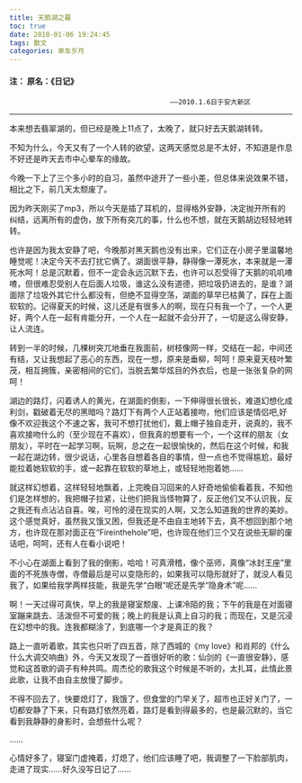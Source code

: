 ```yaml
---
title: 天鹅湖之暮
toc: true
date: 2010-01-06 19:24:45
tags: 散文
categories: 单车岁月
---
```


#### 注： 原名：《日记》

                                            ——2010.1.6日于安大新区

--------------

本来想去翡翠湖的，但已经是晚上11点了，太晚了，就只好去天鹅湖转转。

不知为什么，今天又有了一个人转的欲望，这两天感觉总是不太好，不知道是作息不好还是昨天去市中心晕车的缘故。

今晚一下上了三个多小时的自习，虽然中途开了一些小差，但总体来说效果不错，相比之下，前几天太颓废了。

因为昨天刚买了mp3，所以今天是插了耳机的，显得格外安静，决定抛开所有的纠结，远离所有的虚伪，放下所有突兀的事，什么也不想，就在天鹅胡边轻轻地转转。

也许是因为我太安静了吧，今晚那对黑天鹅也没有出来，它们正在小房子里温馨地睡觉呢！决定今天不去打扰它俩了。湖面很平静，静得像一潭死水，本来就是一潭死水呵！总是沉默着，但不一定会永远沉默下去，也许可以忍受得了天鹅的叽叽喳喳，但很难忍受别人在后面人垃圾，谁这么没有道德，把垃圾扔进去的，是谁？湖面除了垃圾外其它什么都没有，但绝不显得空荡，湖面的草早已枯黄了，踩在上面软软的。记得夏天的时候，这儿还是有很多人的啊，现在只有我一个了，一个人更好，两个人在一起有肯能分开，一个人在一起就不会分开了，一切是这么得安静，让人流连。

转到一半的时候，几棵树突兀地垂在我面前，树枝像网一样，交结在一起，中间还有结，又让我想起了恶心的东西，现在一想，原来是垂柳，呵呵！原来夏天枝叶繁茂，相互拥簇，亲密相间的它们，当脱去繁华炫目的外衣后，也是一张张复杂的网呵！

湖边的路灯，闪着诱人的黄光，在湖面的倒影，一下伸得很长很长，难道幻想化成利剑，戳破着无尽的黑暗吗？路灯下有两个人正站着接吻，他们应该是情侣吧,好像不欢迎我这个不速之客，我可不想打扰他们，戴上帽子独自走开，说真的，我不喜欢接吻什么的（至少现在不喜欢），但我真的想要有一个，一个这样的朋友（女朋友），平时在一起学习啊，玩啊，总之在一起很愉快的，然后在这个时候，和我一起在湖边转，很少说话，心里各自想着各自的事情，但一点也不觉得尴尬，最好能拉着她软软的手，或一起靠在软软的草地上，或轻轻地抱着她……

就这样幻想着，这样轻轻地飘着，上完晚自习回来的人好奇地偷偷看着我，不知他们是怎样想的，我把帽子拉紧，让他们把我当怪物算了，反正他们又不认识我，反之我还有点沾沾自喜。唉，可怜的浸在现实的人啊，又怎么知道我的世界的美妙。这个感觉真好，虽然我又饿又困，但我还是不由自主地转下去，真不想回到那个地方，也许现在那对面正在“Fireinthehole”吧，也许现在他们三个又在说些无聊的废话吧，呵呵，还有人在看小说吧！

不小心在湖面上看到了我的倒影，哈哈！可真滑稽，像个巫师，真像“冰封王座”里面的不死族寺僧，寺僧最后是可以变隐形的，如果我可以隐形就好了，就没人看见我了，如果给我学两样技能，我是先学“白眼”呢还是先学“隐身术”呢……

啊！一天过得可真快，早上的我是寝室颓废、上课冷陌的我；下午的我是在对面寝室蹦来跳去、活泼但不可爱的我；晚上的我是认真上自习的我；而现在，又是沉浸在幻想中的我。连我都糊涂了，到底哪一个才是真正的我？

路上一直听着歌，其实也只听了四五首，除了西城的《my love》和肖邦的《什么什么大调交响曲》外，今天又发现了一首很好听的歌：仙剑的《一直很安静》，感觉和这首歌的调子有种共鸣。周杰伦的歌我这个时候是不听的，太扎耳，此情此景此歌，让我不由自主放慢了脚步。

不得不回去了，快要熄灯了，我饿了，但食堂的门早关了，超市也正好关门了，一切都安静了下来，只有路灯依然亮着，路灯是看到得最多的，也是最沉默的，当它看到我静静的身影时，会想些什么呢？

……

心情好多了，寝室门虚掩着，灯熄了，他们应该睡了吧，我调整了一下脸部肌肉，走进了现实……好久没写日记了……
